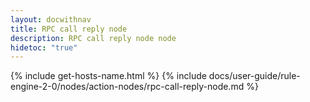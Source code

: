 ```yaml
---
layout: docwithnav
title: RPC call reply node
description: RPC call reply node node
hidetoc: "true"
---
```


{% include get-hosts-name.html %}
{% include docs/user-guide/rule-engine-2-0/nodes/action-nodes/rpc-call-reply-node.md %}
